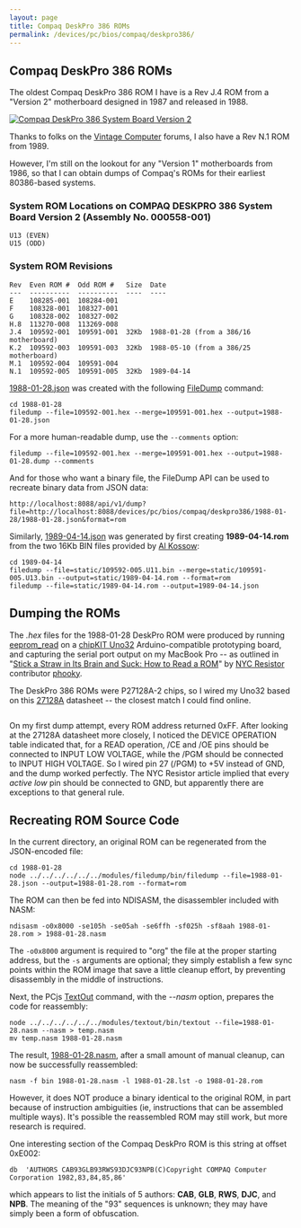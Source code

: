 ```yaml
---
layout: page
title: Compaq DeskPro 386 ROMs
permalink: /devices/pc/bios/compaq/deskpro386/
---
```


Compaq DeskPro 386 ROMs
---
The oldest Compaq DeskPro 386 ROM I have is a Rev J.4 ROM from a "Version 2" motherboard designed
in 1987 and released in 1988.

[<img src="http://static.pcjs.org/pubs/pc/reference/compaq/images/Compaq_DeskPro_386-16_System_Board_V2-640.jpg" alt="Compaq DeskPro 386 System Board Version 2"/>](http://static.pcjs.org/pubs/pc/reference/compaq/images/Compaq_DeskPro_386-16_System_Board_V2.jpg)

Thanks to folks on the [Vintage Computer](http://www.vintage-computer.com/) forums, I also have a Rev N.1 ROM from 1989.

However, I'm still on the lookout for any "Version 1" motherboards from 1986, so that I can obtain dumps of Compaq's
ROMs for their earliest 80386-based systems.

### System ROM Locations on COMPAQ DESKPRO 386 System Board Version 2 (Assembly No. 000558-001)

	U13 (EVEN)
	U15 (ODD)

### System ROM Revisions

	Rev  Even ROM #  Odd ROM #   Size  Date
	---  ----------  ----------  ----  ----
	E    108285-001  108284-001
	F    108328-001  108327-001
	G    108328-002  108327-002
	H.8  113270-008  113269-008
	J.4  109592-001  109591-001  32Kb  1988-01-28 (from a 386/16 motherboard)
	K.2  109592-003  109591-003  32Kb  1988-05-10 (from a 386/25 motherboard)
	M.1  109592-004  109591-004
	N.1  109592-005  109591-005  32Kb  1989-04-14	

[1988-01-28.json](1988-01-28/1988-01-28.json) was created with the following [FileDump](/modules/filedump/) command:

	cd 1988-01-28
	filedump --file=109592-001.hex --merge=109591-001.hex --output=1988-01-28.json

For a more human-readable dump, use the `--comments` option:

	filedump --file=109592-001.hex --merge=109591-001.hex --output=1988-01-28.dump --comments

And for those who want a binary file, the FileDump API can be used to recreate binary data from JSON data:

	http://localhost:8088/api/v1/dump?file=http://localhost:8088/devices/pc/bios/compaq/deskpro386/1988-01-28/1988-01-28.json&format=rom

Similarly, [1989-04-14.json](1989-04-14/1989-04-14.json) was generated by first creating **1989-04-14.rom**
from the two 16Kb BIN files provided by [Al Kossow](http://www.vintage-computer.com/vcforum/member.php?2256-Al-Kossow):

	cd 1989-04-14
	filedump --file=static/109592-005.U11.bin --merge=static/109591-005.U13.bin --output=static/1989-04-14.rom --format=rom
	filedump --file=static/1989-04-14.rom --output=1989-04-14.json

Dumping the ROMs
---
The *.hex* files for the 1988-01-28 DeskPro ROM were produced by running [eeprom_read](http://github.com/phooky/PROM/blob/master/tools/eeprom_read/eeprom_read.pde)
on a [chipKIT Uno32](http://www.digilentinc.com/Products/Detail.cfm?NavPath=2,892,893&Prod=CHIPKIT-UNO32) Arduino-compatible
prototyping board, and capturing the serial port output on my MacBook Pro -- as outlined in
"[Stick a Straw in Its Brain and Suck: How to Read a ROM](http://www.nycresistor.com/2012/07/07/stick-a-straw-in-its-brain-and-suck-how-to-read-a-rom/)"
by [NYC Resistor](http://www.nycresistor.com/) contributor [phooky](http://www.nycresistor.com/author/phooky/).

The DeskPro 386 ROMs were P27128A-2 chips, so I wired my Uno32 based on this [27128A](http://static.pcjs.org/pubs/pc/datasheets/27128A.pdf)
datasheet -- the closest match I could find online.

![<img src="http://static.pcjs.org/pubs/pc/reference/compaq/images/Compaq_DeskPro_386-16_System_ROM_V2_Breadboard-640.jpg" alt="Compaq DeskPro 386 System ROM Version 2"/>](http://static.pcjs.org/pubs/pc/reference/compaq/images/Compaq_DeskPro_386-16_System_ROM_V2_Breadboard.jpg)

On my first dump attempt, every ROM address returned 0xFF.  After looking at the 27128A datasheet more closely, I noticed
the DEVICE OPERATION table indicated that, for a READ operation, /CE and /OE pins should be connected to INPUT LOW VOLTAGE,
while the /PGM should be connected to INPUT HIGH VOLTAGE.  So I wired pin 27 (/PGM) to +5V instead of GND, and the dump
worked perfectly.  The NYC Resistor article implied that every *active low* pin should be connected to GND, but apparently
there are exceptions to that general rule.

Recreating ROM Source Code
---
In the current directory, an original ROM can be regenerated from the JSON-encoded file:

	cd 1988-01-28
	node ../../../../../../modules/filedump/bin/filedump --file=1988-01-28.json --output=1988-01-28.rom --format=rom

The ROM can then be fed into NDISASM, the disassembler included with NASM:

	ndisasm -o0x8000 -se105h -se05ah -se6ffh -sf025h -sf8aah 1988-01-28.rom > 1988-01-28.nasm

The `-o0x8000` argument is required to "org" the file at the proper starting address, but the `-s` arguments
are optional; they simply establish a few sync points within the ROM image that save a little cleanup effort, by
preventing disassembly in the middle of instructions.

Next, the PCjs [TextOut](/modules/textout/lib/) command, with the *--nasm* option, prepares the code for reassembly:

	node ../../../../../../modules/textout/bin/textout --file=1988-01-28.nasm --nasm > temp.nasm
	mv temp.nasm 1988-01-28.nasm

The result, [1988-01-28.nasm](1988-01-28/1988-01-28.nasm), after a small amount of manual cleanup, can now be
successfully reassembled:

	nasm -f bin 1988-01-28.nasm -l 1988-01-28.lst -o 1988-01-28.rom

However, it does NOT produce a binary identical to the original ROM, in part because of instruction ambiguities (ie,
instructions that can be assembled multiple ways). It's possible the reassembled ROM may still work, but more research
is required.

One interesting section of the Compaq DeskPro ROM is this string at offset 0xE002:
 
	db	'AUTHORS CAB93GLB93RWS93DJC93NPB(C)Copyright COMPAQ Computer Corporation 1982,83,84,85,86'

which appears to list the initials of 5 authors: **CAB**, **GLB**, **RWS**, **DJC**, and **NPB**.  The meaning of the
"93" sequences is unknown; they may have simply been a form of obfuscation.
